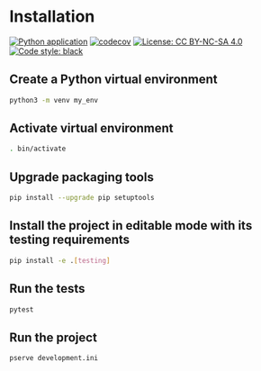 Installation
============

[![Python application](https://github.com/davismr/wfrp.character/actions/workflows/python-app.yml/badge.svg?branch=main)](https://github.com/davismr/wfrp.character/actions/workflows/python-app.yml)
[![codecov](https://codecov.io/gh/davismr/wfrp.character/branch/main/graph/badge.svg?token=8U307XOQEW)](https://codecov.io/gh/davismr/wfrp.character)
[![License: CC BY-NC-SA 4.0](https://img.shields.io/badge/License-CC%20BY--NC--SA%204.0-lightgrey.svg)](https://creativecommons.org/licenses/by-nc-sa/4.0/)
[![Code style: black](https://img.shields.io/badge/code%20style-black-000000.svg)](https://github.com/python/black)

Create a Python virtual environment
-----------------------------------

```bash
python3 -m venv my_env
```

Activate virtual environment
----------------------------

```bash
. bin/activate
```

Upgrade packaging tools
-----------------------

```bash
pip install --upgrade pip setuptools
```

Install the project in editable mode with its testing requirements
------------------------------------------------------------------

```bash
pip install -e .[testing]
```

Run the tests
-------------

```bash
pytest
```

Run the project
---------------

```bash
pserve development.ini
```
